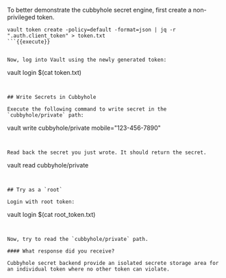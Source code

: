 To better demonstrate the cubbyhole secret engine, first create a non-privileged token.

```
vault token create -policy=default -format=json | jq -r ".auth.client_token" > token.txt
```{{execute}}


Now, log into Vault using the newly generated token:

```
vault login $(cat token.txt)
```{{execute}}


## Write Secrets in Cubbyhole

Execute the following command to write secret in the `cubbyhole/private` path:

```
vault write cubbyhole/private mobile="123-456-7890"
```{{execute}}


Read back the secret you just wrote. It should return the secret.

```
vault read cubbyhole/private
```{{execute}}


## Try as a `root`

Login with root token:

```
vault login $(cat root_token.txt)
```{{execute}}


Now, try to read the `cubbyhole/private` path.

#### What response did you receive?

Cubbyhole secret backend provide an isolated secrete storage area for an individual token where no other token can violate.
